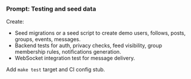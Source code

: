 ### Prompt: Testing and seed data

Create:
- Seed migrations or a seed script to create demo users, follows, posts, groups, events, messages.
- Backend tests for auth, privacy checks, feed visibility, group membership rules, notifications generation.
- WebSocket integration test for message delivery.

Add `make test` target and CI config stub.

